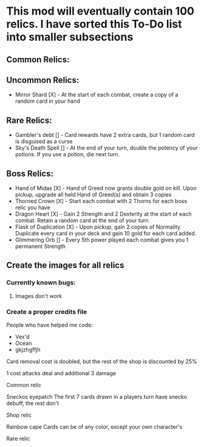 # This mod will eventually contain 100 relics. I have sorted this To-Do list into smaller subsections

## Common Relics:

## Uncommon Relics:
- Mirror Shard [X] - At the start of each combat, create a copy of a random card in your hand

## Rare Relics:
- Gambler's debt [] - Card rewards have 2 extra cards, but 1 random card is disguised as a curse
- Sky's Death Spell [] - At the end of your turn, double the potency of your potions. If you use a potion, die next turn.

## Boss Relics:
- Hand of Midas [X] - Hand of Greed now grants double gold on kill. Upon pickup, upgrade all held Hand of Greed(s) and obtain 3 copies
- Thorned Crown [X] - Start each combat with 2 Thorns for each boss relic you have
- Dragon Heart [X] - Gain 2 Strength and 2 Dexterity at the start of each combat. Retain a random card at the end of your turn
- Flask of Duplication [X] - Upon pickup, gain 2 copies of Normality. Duplicate every card in your deck and gain 10 gold for each card added.
- Glimmering Orb [] - Every 5th power played each combat gives you 1 permanent Strength

## Create the images for all relics

### Currently known bugs:
1. Images don't work

### Create a proper credits file
People who have helped me code:
- Vex'd
- Ocean
- gkjzhgffjh


Card removal cost is doubled, but the rest of the shop is discounted by 25%

1 cost attacks deal and additional 3 damage


Common relic

Sneckos eyepatch
The first 7 cards drawn in a players turn have snecko debuff, the rest don't


Shop relic

Rainbow cape
Cards can be of any color, except your own character's

Rare relic
